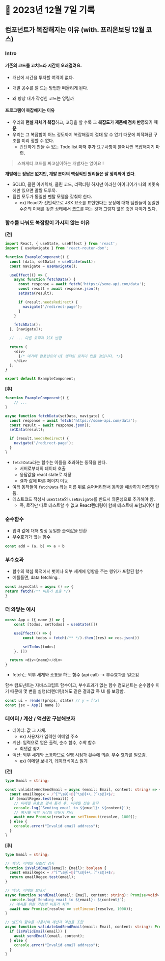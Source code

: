 # 📝 2023년 12월 7일 기록
## 컴포넌트가 복잡해지는 이유 (with. 프리온보딩 12월 코스)

### Intro
#### 기존의 코드를 고치느라 시간이 오래걸려요.
  - 개선에 시간을 투자할 여력이 없다.
  - 개발 공수를 덜 드는 방법만 떠올리게 된다.

- 왜 항상 내가 작성한 코드는 엉킬까 

#### 프로그램이 복잡해지는 이유
- 우리의 **현실 자체가 복잡**하고, 코딩을 할 수록 그 **복잡도가 제품에 점차 반영되기 때문**
- 우리는 그 복잡함이 어느 정도까지 복잡해질지 절대 알 수 없기 때문에 최적화된 구조를 미리 정할 수 없다.
  - 간단하게 만들 수 있는 Todo list 마저 추가 요구사항이 불어나면 복잡해지기 마련. 
>스파게티 코드를 짜고싶어하는 개발자는 없어요 !

**개발에는 정답은 없지만, 개발 분야의 핵심적인 원리들은 잘 정리되어 있다.**
- SOLID, 클린 아키텍처, 클린 코드, 리팩터링
하지만 이러한 아이디어가 나의 머릿속에만 있으면 말짱 도루묵.
- 팀원 모두가 동일한 멘탈 모델을 갖춰야 한다.
  - ex) React가 선언적으로 JSX 요소를 표현한다는 문장에 대해 팀원들이 동일한 수준의 이해를 갖춘 상태에서 코드를 짜는 것과 그렇지 않은 것엔 차이가 있다.

### 함수를 나눠도 복잡함이 가시지 않는 이유

**[전]**
```typescript jsx
import React, { useState, useEffect } from 'react';
import { useNavigate } from 'react-router-dom';

function ExampleComponent() {
  const [data, setData] = useState(null);
  const navigate = useNavigate();

  useEffect(() => {
    async function fetchData() {
      const response = await fetch('https://some-api.com/data');
      const result = await response.json();
      setData(result);

      if (result.needsRedirect) {
        navigate('/redirect-page');
      }
    }

    fetchData();
  }, [navigate]);

  // ... 다른 로직과 JSX 반환

  return (
    <div>
      {/* 여기에 컴포넌트의 UI 렌더링 로직이 있을 것입니다. */}
    </div>
  );
}

export default ExampleComponent;
```

**[후]**
```typescript jsx
function ExampleComponent() {
	// ...
}

async function fetchData(setData, navigate) {
  const response = await fetch('https://some-api.com/data');
  const result = await response.json();
  setData(result);

  if (result.needsRedirect) {
    navigate('/redirect-page');
  }
}
```

- `fetchData`라는 함수는 이름을 초과하는 동작을 한다.
  - 서버로부터의 데이터 호출
  - 응답값을 react state로 저장
  - 결과 값에 따른 페이지 이동
- 여러 동작들이 `fetchData` 라는 이름 뒤로 숨어버리면서 동작을 예상하기 어렵게 만듬.
- 테스트코드 작성시 `useState`와 `useNavigate`를 반드시 의존성으로 추가해야 함.
  - 즉, 로직만 따로 테스트할 수 없고 React렌더링이 함께 테스트에 포함되어야 함

### 순수함수
- 입력 값에 대해 항상 동일한 출력값을 반환
- 부수효과가 없는 함수
```typescript
const add = (a, b) => a + b
```

### 부수효과
- 함수의 핵심 목적에서 벗어나 외부 세계에 영향을 주는 행위가 포함된 함수
- 예를들면, data fetching..

```typescript
const asyncCall = async () => {
return fetch(/** 비동기 호출 */)
}
```


### 더 와닿는 예시
```typescript jsx
const App = ({ name }) => {
	const [todos, setTodos] = useState([])

	useEffect(() => {
		const todos = fetch(/** */).then((res) => res.json())

		setTodos(todos)
	}, [])

  return <div>{name}</div>
}
```

- fetch는 외부 세계와 소통을 하는 함수 (api call) -> 부수효과를 일으킴

함수 컴포넌트는 자바스크립트 함수이고, 부수효과가 없는 함수 컴포넌트는 순수함수 이기 때문에
몇 번을 실행(리렌더링)해도 같은 결과값 즉 UI 를 보장함.


```typescript jsx
const ui = render(props, state) // y = f(x)
const jsx = App({ name })
```

### 데이터 / 계산 / 액션만 구분해보자
- 데이터: 값 그 자체.
  - ex) 사용자가 입력한 이메일 주소
- 계산: 입력으로 얻은 출력, 순수 함수, 수학 함수
  - 최댓값 찾기
- 액션: 외부 세계와 소통하므로 실행 시점과 횟수에 의존. 부수 효과를 일으킴.
  - ex) 이메일 보내기, 데이터베이스 읽기

**[전]**
```typescript jsx
type Email = string;

const validateAndSendEmail = async (email: Email, content: string) => {
  const emailRegex = /^[^\s@]+@[^\s@]+\.[^\s@]+$/;
  if (emailRegex.test(email)) {
    // 이메일 유효성 검사 통과 후, 이메일 전송 로직
    console.log(`Sending email to ${email}: ${content}`);
    // 예시를 위한 가상의 비동기 처리
    await new Promise(resolve => setTimeout(resolve, 1000));
  } else {
    console.error("Invalid email address");
  }
}
```
**[후]**
```typescript jsx
type Email = string;

// 계산: 이메일 유효성 검사
function isValidEmail(email: Email): boolean {
  const emailRegex = /^[^\s@]+@[^\s@]+\.[^\s@]+$/;
  return emailRegex.test(email);
}

// 액션: 이메일 보내기
async function sendEmail(email: Email, content: string): Promise<void> {
  console.log(`Sending email to ${email}: ${content}`);
  // 예시를 위한 가상의 비동기 처리
  await new Promise(resolve => setTimeout(resolve, 1000));
}

// 별도의 함수를 사용하여 계산과 액션을 조합
async function validateAndSendEmail(email: Email, content: string): Promise<void> {
  if (isValidEmail(email)) {
    await sendEmail(email, content);
  } else {
    console.error("Invalid email address");
  }
}
```
